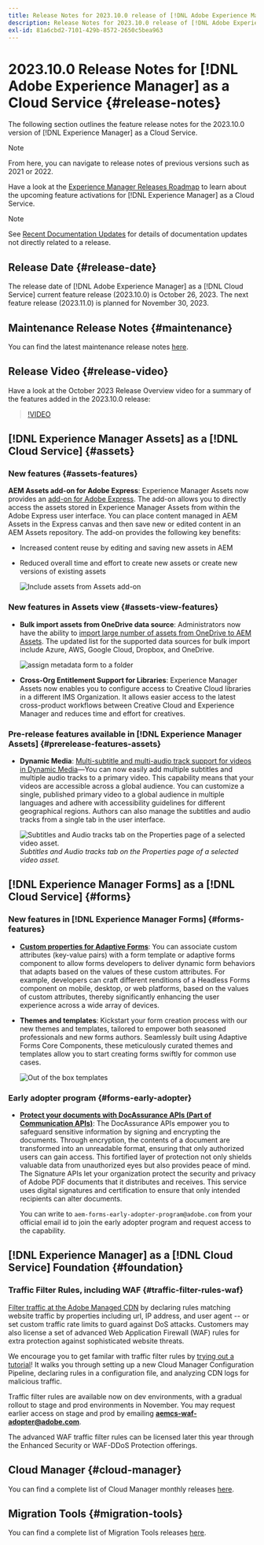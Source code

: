 ```yaml
---
title: Release Notes for 2023.10.0 release of [!DNL Adobe Experience Manager] as a Cloud Service.
description: Release Notes for 2023.10.0 release of [!DNL Adobe Experience Manager] as a Cloud Service.
exl-id: 81a6cbd2-7101-429b-8572-2650c5bea963
---
```

# 2023.10.0 Release Notes for [!DNL Adobe Experience Manager] as a Cloud Service {#release-notes}

The following section outlines the feature release notes for the 2023.10.0 version of [!DNL Experience Manager] as a Cloud Service.

>[!NOTE]
>
>From here, you can navigate to release notes of previous versions such as 2021 or 2022.
>
>Have a look at the [Experience Manager Releases Roadmap](https://experienceleague.adobe.com/docs/experience-manager-release-information/aem-release-updates/update-releases-roadmap.html) to learn about the upcoming feature activations for [!DNL Experience Manager] as a Cloud Service. 

>[!NOTE]
>
>See [Recent Documentation Updates](https://experienceleague.adobe.com/docs/experience-manager-release-information/aem-release-updates/doc-updates/documentation-updates.html) for details of documentation updates not directly related to a release.

## Release Date {#release-date}

The release date of [!DNL Adobe Experience Manager] as a [!DNL Cloud Service] current feature release (2023.10.0) is October 26, 2023. The next feature release (2023.11.0) is planned for November 30, 2023.

## Maintenance Release Notes {#maintenance}

You can find the latest maintenance release notes [here](/help/release-notes/maintenance/latest.md).

## Release Video {#release-video}

Have a look at the October 2023 Release Overview video for a summary of the features added in the 2023.10.0 release:

>[!VIDEO](https://video.tv.adobe.com/v/3425186/?quality=12)

## [!DNL Experience Manager Assets] as a [!DNL Cloud Service] {#assets}

### New features {#assets-features}

**AEM Assets add-on for Adobe Express**: Experience Manager Assets now provides an [add-on for Adobe Express](/help/assets/addon-adobe-express.md). The add-on allows you to directly access the assets stored in Experience Manager Assets from within the Adobe Express user interface. You can place content managed in AEM Assets in the Express canvas and then save new or edited content in an AEM Assets repository. The add-on provides the following key benefits:

* Increased content reuse by editing and saving new assets in AEM

* Reduced overall time and effort  to create new assets or create new versions of existing assets

  ![Include assets from Assets add-on](/help/assets/assets/aem-assets-add-on-include-assets.png)

### New features in Assets view {#assets-view-features}

* **Bulk import assets from OneDrive data source**: Administrators now have the ability to [import large number of assets from OneDrive to AEM Assets](/help/assets/bulk-import-assets-view.md#onedrive-developer-application). The updated list for the supported data sources for bulk import include Azure, AWS, Google Cloud, Dropbox, and OneDrive. 

  ![assign metadata form to a folder](/help/assets/assets/bulk-import-source-details-onedrive.png)

* **Cross-Org Entitlement Support for Libraries**: Experience Manager Assets now enables you to configure access to Creative Cloud libraries in a different IMS Organization. It allows easier access to the latest cross-product workflows between Creative Cloud and Experience Manager and reduces time and effort for creatives.

### Pre-release features available in [!DNL Experience Manager Assets] {#prerelease-features-assets}

* **Dynamic Media**: [Multi-subtitle and multi-audio track support for videos in Dynamic Media](/help/assets/dynamic-media/video.md#about-msma)&mdash;You can now easily add multiple subtitles and multiple audio tracks to a primary video. This capability means that your videos are accessible across a global audience. You can customize a single, published primary video to a global audience in multiple languages and adhere with accessibility guidelines for different geographical regions. Authors can also manage the subtitles and audio tracks from a single tab in the user interface.

  ![Subtitles and Audio tracks tab on the Properties page of a selected video asset.](/help/release-notes/assets/msma-aem-cs.png)*Subtitles and Audio tracks tab on the Properties page of a selected video asset.*

## [!DNL Experience Manager Forms] as a [!DNL Cloud Service] {#forms}

### New features in [!DNL Experience Manager Forms] {#forms-features}

* **[Custom properties for Adaptive Forms](/help/forms/template-editor-core-components.md#add-a-custom-group-name-in-the-policy-of-template-editor)**: You can associate custom attributes (key-value pairs) with a form template or adaptive forms component to allow forms developers to deliver dynamic form behaviors that adapts based on the values of these custom attributes. For example, developers can craft different renditions of a Headless Forms component on mobile, desktop, or web platforms, based on the values of custom attributes, thereby significantly enhancing the user experience across a wide array of devices.

* **Themes and templates**: Kickstart your form creation process with our new themes and templates, tailored to empower both seasoned professionals and new forms authors. Seamlessly built using Adaptive Forms Core Components, these meticulously curated themes and templates allow you to start creating forms swiftly for common use cases.

     ![Out of the box templates](/help/forms/assets/form-templates-ootb.png)


### Early adopter program {#forms-early-adopter}

* **[Protect your documents with DocAssurance APIs (Part of Communication APIs)](/help/forms/aem-forms-cloud-service-communications-introduction.md#document-assurance-doc-assurance)**: The DocAssurance APIs empower you to safeguard sensitive information by signing and encrypting the documents. Through encryption, the contents of a document are transformed into an unreadable format, ensuring that only authorized users can gain access. This fortified layer of protection not only shields valuable data from unauthorized eyes but also provides peace of mind. The Signature APIs let your organization protect the security and privacy of Adobe PDF documents that it distributes and receives. This service uses digital signatures and certification to ensure that only intended recipients can alter documents. 

     You can write to `aem-forms-early-adopter-program@adobe.com` from your official email id to join the early adopter program and request access to the capability.
     
## [!DNL Experience Manager] as a [!DNL Cloud Service] Foundation {#foundation}

### Traffic Filter Rules, including WAF {#traffic-filter-rules-waf}

[Filter traffic at the Adobe Managed CDN](/help/security/traffic-filter-rules-including-waf.md) by declaring rules matching website traffic by properties including url, IP address, and user agent -- or set custom traffic rate limits to guard against DoS attacks. Customers may also license a set of advanced Web Application Firewall (WAF) rules for extra protection against sophisticated website threats. 

We encourage you to get familar with traffic filter rules by [trying out a tutorial](https://experienceleague.adobe.com/docs/experience-manager-learn/cloud-service/security/traffic-filter-and-waf-rules/overview.html)! It walks you through setting up a new Cloud Manager Configuration Pipeline, declaring rules in a configuration file, and analyzing CDN logs for malicious traffic.

Traffic filter rules are available now on dev environments, with a gradual rollout to stage and prod environments in November. You may request earlier access on stage and prod by emailing **aemcs-waf-adopter@adobe.com**. 

The advanced WAF traffic filter rules can be licensed later this year through the Enhanced Security or WAF-DDoS Protection offerings.

## Cloud Manager {#cloud-manager}

You can find a complete list of Cloud Manager monthly releases [here](/help/implementing/cloud-manager/release-notes/current.md).

## Migration Tools {#migration-tools}

You can find a complete list of Migration Tools releases [here](/help/journey-migration/release-notes/release-notes-migration-tools-current.md).
